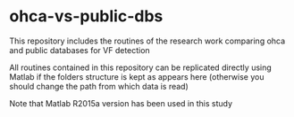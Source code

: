 # ohca-vs-public-dbs
This repository includes the routines of the research work comparing ohca and public databases for VF detection

All routines contained in this repository can be replicated directly using Matlab if the folders structure is kept as appears here (otherwise you should change the path from which data is read)

Note that Matlab R2015a version has been used in this study
